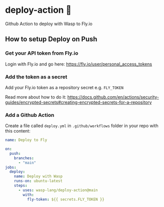 # deploy-action 🚀
Github Action to deploy with Wasp to Fly.io

## How to setup Deploy on Push

### Get your API token from Fly.io

Login with Fly.io and go here: https://fly.io/user/personal_access_tokens

### Add the token as a secret

Add your Fly.io token as a repository secret e.g. `FLY_TOKEN`

Read more about how to do it: https://docs.github.com/en/actions/security-guides/encrypted-secrets#creating-encrypted-secrets-for-a-repository

### Add a Github Action
Create a file called `deploy.yml` in `.github/workflows` folder in your repo with this content:
```yml
name: Deploy to Fly

on:
  push:
    branches:
      - "main"
jobs:
  deploy:
    name: Deploy with Wasp
    runs-on: ubuntu-latest
    steps:
      - uses: wasp-lang/deploy-action@main
        with:
          fly-token: ${{ secrets.FLY_TOKEN }}
```
